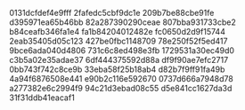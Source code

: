 0131dcfdef4e9fff
2fafedc5cbf9dc1e
209b7be88cbe91fe
d395971ea65b46bb
82a287390290ceae
807bba931733cbe2
b84ceafb346fa1e4
fa1b84204012482e
fc0650d2d9f15744
2eab35405d05c123
427be0fbc1148709
78e250f52f5ed417
9bce6ada040d4806
731c6c8ed498e3fb
1729531a30ec49d0
c3b5a02e35adae37
6df444375592d88a
df9f90ae7efc2717
0bb743f742c8ce9b
33eba58f25b18ab4
d82b7f9ff91fa49b
4a94f6876508e441
e90b2c116e592670
0737d666a7948d78
a277382e6c2994f9
94c21d3ebad08c55
d5e841cc1627da3d
31f31ddb41eacaf1
